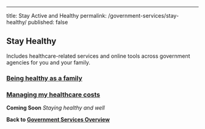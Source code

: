 ---
title: Stay Active and Healthy
permalink: /government-services/stay-healthy/
published: false

## Stay Healthy

Includes healthcare-related services and online tools across government agencies for you and your family.
<br>


### [Being healthy as a family](/government-services/stay-healthy/with-family/)



### [Managing my healthcare costs](/government-services/stay-healthy/subsidies-assistance/)



**Coming Soon** 
*Staying healthy and well*


**Back to [Government Services Overview](/government-services/overview/)**


